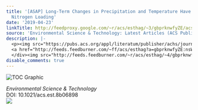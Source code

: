```yaml
---
title: '[ASAP] Long-Term Changes in Precipitation and Temperature Have Already Impacted
  Nitrogen Loading'
date: '2019-04-23'
linkTitle: http://feedproxy.google.com/~r/acs/esthag/~3/gbprknwfyZE/acs.est.8b06898
source: 'Environmental Science & Technology: Latest Articles (ACS Publications)'
description: |-
  <p><img src="https://pubs.acs.org/appl/literatum/publisher/achs/journals/content/esthag/0/esthag.ahead-of-print/acs.est.8b06898/20190423/images/medium/es-2018-06898h_0001.gif" alt="TOC Graphic"/></p><div><cite>Environmental Science & Technology</cite></div><div>DOI: 10.1021/acs.est.8b06898</div><div class="feedflare">
  <a href="http://feeds.feedburner.com/~ff/acs/esthag?a=gbprknwfyZE:nsWooN0EevY:yIl2AUoC8zA"><img src="http://feeds.feedburner.com/~ff/acs/esthag?d=yIl2AUoC8zA" border="0"></img></a>
  </div><img src="http://feeds.feedburner.com/~r/acs/esthag/~4/gbprknwfyZE" height="1" width="1" ...
disable_comments: true
---
```

<p><img src="https://pubs.acs.org/appl/literatum/publisher/achs/journals/content/esthag/0/esthag.ahead-of-print/acs.est.8b06898/20190423/images/medium/es-2018-06898h_0001.gif" alt="TOC Graphic"/></p><div><cite>Environmental Science & Technology</cite></div><div>DOI: 10.1021/acs.est.8b06898</div><div class="feedflare">
<a href="http://feeds.feedburner.com/~ff/acs/esthag?a=gbprknwfyZE:nsWooN0EevY:yIl2AUoC8zA"><img src="http://feeds.feedburner.com/~ff/acs/esthag?d=yIl2AUoC8zA" border="0"></img></a>
</div><img src="http://feeds.feedburner.com/~r/acs/esthag/~4/gbprknwfyZE" height="1" width="1" ...